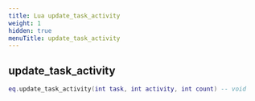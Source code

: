 ```yaml
---
title: Lua update_task_activity
weight: 1
hidden: true
menuTitle: update_task_activity
---
```

## update_task_activity
```lua
eq.update_task_activity(int task, int activity, int count) -- void
```
